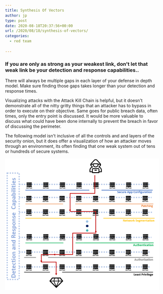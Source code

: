 ```yaml
---
title: Synthesis Of Vectors
author: jp
type: post
date: 2020-08-18T20:37:56+00:00
url: /2020/08/18/synthesis-of-vectors/
categories:
  - red team

---
```


### If you are only as strong as your weakest link, don't let that weak link be your detection and response capabilities..

There will always be multiple gaps in each layer of your defense in depth model. Make sure finding those gaps takes longer than your detection and response times.

Visualizing attacks with the Attack Kill Chain is helpful, but it doesn't demonstrate all of the nitty gritty things that an attacker has to bypass in order to execute on their objective. Same goes for public breach data, often times, only the entry point is discussed. It would be more valuable to discuss what could have been done internally to prevent the breach in favor of discussing the perimeter.

The following model isn't inclusive of all the controls and and layers of the security onion, but it does offer a visualization of how an attacker moves through an environment, its often finding that one weak system out of tens or hundreds of secure systems.

<img src="/images/2020/08/synthesis.png">

